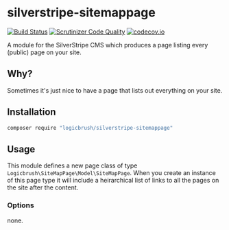 # silverstripe-sitemappage

[![Build Status](https://travis-ci.org/logicbrush/silverstripe-sitemappage.svg?branch=master)](https://travis-ci.org/logicbrush/silverstripe-sitemappage)
[![Scrutinizer Code Quality](https://scrutinizer-ci.com/g/logicbrush/silverstripe-sitemappage/badges/quality-score.png?b=master)](https://scrutinizer-ci.com/g/logicbrush/silverstripe-sitemappage/?branch=master)
[![codecov.io](https://codecov.io/github/logicbrush/silverstripe-sitemappage/coverage.svg?branch=master)](https://codecov.io/github/logicbrush/silverstripe-sitemappage?branch=master)

A module for the SilverStripe CMS which produces a page listing every (public) page on your site.

## Why?

Sometimes it's just nice to have a page that lists out everything on your site.

## Installation

```sh
composer require "logicbrush/silverstripe-sitemappage"
```

## Usage

This module defines a new page class of type `Logicbrush\SiteMapPage\Model\SiteMapPage`.  When you create an instance of this page type it will include a heirarchical list of links to all the pages on the site after the content.

### Options

none.
